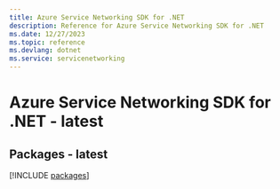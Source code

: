 ```yaml
---
title: Azure Service Networking SDK for .NET
description: Reference for Azure Service Networking SDK for .NET
ms.date: 12/27/2023
ms.topic: reference
ms.devlang: dotnet
ms.service: servicenetworking
---
```

# Azure Service Networking SDK for .NET - latest
## Packages - latest
[!INCLUDE [packages](service-networking-index.md)]